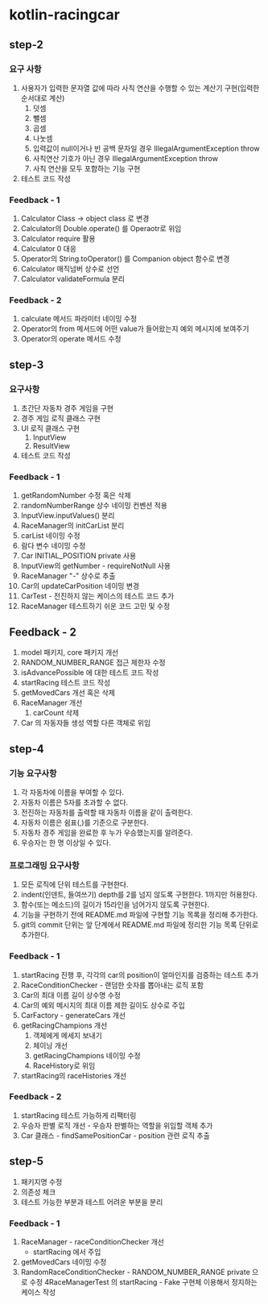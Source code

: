 # kotlin-racingcar

## step-2

### 요구 사항
1. 사용자가 입력한 문자열 값에 따라 사칙 연산을 수행할 수 있는 계산기 구현(입력한 순서대로 계산)
   1. 덧셈
   2. 뺄셈
   3. 곱셈
   4. 나눗셈
   5. 입력값이 null이거나 빈 공백 문자일 경우 IllegalArgumentException throw
   6. 사칙연산 기호가 아닌 경우 IllegalArgumentException throw
   7. 사칙 연산을 모두 포함하는 기능 구현
2. 테스트 코드 작성

### Feedback - 1
1. Calculator Class -> object class 로 변경
2. Calculator의 Double.operate() 를 Operaotr로 위임
3. Calculator require 활용
4. Calculator 0 대응
5. Operator의 String.toOperator() 를 Companion object 함수로 변경
6. Calculator 매직넘버 상수로 선언
7. Calculator validateFormula 분리

### Feedback - 2
1. calculate 메서드 파라미터 네이밍 수정
2. Operator의 from 메서드에 어떤 value가 들어왔는지 예외 메시지에 보여주기
3. Operator의 operate 메서드 수정


## step-3

### 요구사항
1. 초간단 자동차 경주 게임을 구현
2. 경주 게임 로직 클래스 구현
3. UI 로직 클래스 구현
   1. InputView
   2. ResultView
4. 테스트 코드 작성

### Feedback - 1
1. getRandomNumber 수정 혹은 삭제
2. randomNumberRange 상수 네이밍 컨벤션 적용
3. InputView.inputValues() 분리
4. RaceManager의 initCarList 분리
5. carList 네이밍 수정
6. 람다 변수 네이밍 수정
7. Car INITIAL_POSITION private 사용
8. InputView의 getNumber - requireNotNull 사용
9. RaceManager "-" 상수로 추출
10. Car의 updateCarPosition 네이밍 변경
11. CarTest - 전진하지 않는 케이스의 테스트 코드 추가
12. RaceManager 테스트하기 쉬운 코드 고민 및 수정

## Feedback - 2
1. model 패키지, core 패키지 개선
2. RANDOM_NUMBER_RANGE 접근 제한자 수정
3. isAdvancePossible 에 대한 테스트 코드 작성
4. startRacing 테스트 코드 작성
5. getMovedCars 개선 혹은 삭제
6. RaceManager 개선
   1. carCount 삭제
7. Car 의 자동자들 생성 역할 다른 객체로 위임


## step-4

### 기능 요구사항
1. 각 자동차에 이름을 부여할 수 있다.
2. 자동차 이름은 5자를 초과할 수 없다.
3. 전진하는 자동차를 출력할 때 자동차 이름을 같이 출력한다.
4. 자동차 이름은 쉼표(,)를 기준으로 구분한다.
5. 자동차 경주 게임을 완료한 후 누가 우승했는지를 알려준다.
6. 우승자는 한 명 이상일 수 있다.

### 프로그래밍 요구사항
1. 모든 로직에 단위 테스트를 구현한다.
2. indent(인덴트, 들여쓰기) depth를 2를 넘지 않도록 구현한다. 1까지만 허용한다.
3. 함수(또는 메소드)의 길이가 15라인을 넘어가지 않도록 구현한다.
4. 기능을 구현하기 전에 README.md 파일에 구현할 기능 목록을 정리해 추가한다.
5. git의 commit 단위는 앞 단계에서 README.md 파일에 정리한 기능 목록 단위로 추가한다.

### Feedback - 1
1. startRacing 진행 후, 각각의 car의 position이 얼마인지를 검증하는 테스트 추가
2. RaceConditionChecker - 랜덤한 숫자를 뽑아내는 로직 포함
3. Car의 최대 이름 길이 상수명 수정
4. Car의 예외 메시지의 최대 이름 제한 길이도 상수로 주입
5. CarFactory - generateCars 개선
6. getRacingChampions 개선
   1. 객체에게 메세지 보내기
   2. 체이닝 개선
   3. getRacingChampions 네이밍 수정
   4. RaceHistory로 위임
7. startRacing의 raceHistories 개선

### Feedback - 2
1. startRacing 테스트 가능하게 리팩터링
2. 우승자 판별 로직 개선 - 우승자 판별하는 역할을 위임할 객체 추가
3. Car 클래스 - findSamePositionCar - position 관련 로직 추출

## step-5
1. 패키지명 수정
2. 의존성 체크
3. 테스트 가능한 부분과 테스트 어려운 부분을 분리

### Feedback - 1
1. RaceManager - raceConditionChecker 개선
   - startRacing 에서 주입
2. getMovedCars 네이밍 수정
3. RandomRaceConditionChecker - RANDOM_NUMBER_RANGE private 으로 수정
4RaceManagerTest 의 startRacing - Fake 구현체 이용해서 정지하는 케이스 작성
